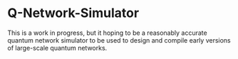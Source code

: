 # Q-Network-Simulator

This is a work in progress, but it hoping to be a reasonably accurate quantum network simulator to be used to design and compile early versions of large-scale quantum networks.